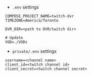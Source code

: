 - `.env` settings
```env
COMPOSE_PROJECT_NAME=twitch-dvr
TIMEZONE=America/Toronto

DVR_DIR=<path to DVR/twitch dir>

# Update
VOD=./VODs
```

- `private/.env` settings
```env
username=<channel name>
client_id=<twitch channel id>
client_secret=<twitch channel secret>

```